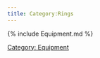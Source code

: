 ```yaml
---
title: Category:Rings
---
```


{% include Equipment.md %}

[Category: Equipment](Category:_Equipment "wikilink")